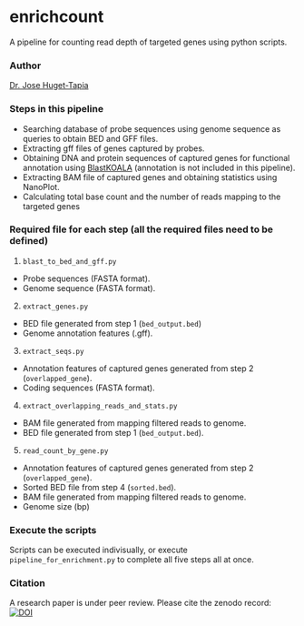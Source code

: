 # enrichcount

A pipeline for counting read depth of targeted genes using python scripts.

### Author
[Dr. Jose Huget-Tapia](https://github.com/joscarhuguet)

### Steps in this pipeline

-  Searching database of probe sequences using genome sequence as queries to obtain BED and GFF files. 
- Extracting gff files of genes captured by probes.
- Obtaining DNA and protein sequences of captured genes for functional annotation using [BlastKOALA](https://www.kegg.jp/blastkoala/) (annotation is not included in this pipeline).
- Extracting BAM file of captured genes and obtaining statistics using NanoPlot.
- Calculating total base count and the number of reads mapping to the targeted genes

### Required file for each step (all the required files need to be defined)
1. `blast_to_bed_and_gff.py`
- Probe sequences (FASTA format).
- Genome sequence (FASTA format).
2. `extract_genes.py`
- BED file generated from step 1 (`bed_output.bed`)
- Genome annotation features (.gff).
3. `extract_seqs.py`
- Annotation features of captured genes generated from step 2 (`overlapped_gene`).
- Coding sequences (FASTA format).
4. `extract_overlapping_reads_and_stats.py`
- BAM file generated from mapping filtered reads to genome.
- BED file generated from step 1 (`bed_output.bed`).
5. `read_count_by_gene.py`
- Annotation features of captured genes generated from step 2 (`overlapped_gene`).
- Sorted BED file from step 4 (`sorted.bed`).
- BAM file generated from mapping filtered reads to genome.
- Genome size (bp)

### Execute the scripts
Scripts can be executed indivisually, or execute `pipeline_for_enrichment.py` to complete all five steps all at once. 

### Citation
A research paper is under peer review.  Please cite the zenodo record:
[![DOI](https://zenodo.org/badge/635480557.svg)](https://zenodo.org/badge/latestdoi/635480557)
